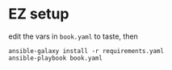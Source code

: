 EZ setup
========

edit the vars in `book.yaml` to taste, then

```
ansible-galaxy install -r requirements.yaml
ansible-playbook book.yaml
```
